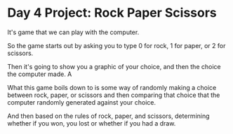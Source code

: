 # Day 4 Project: Rock Paper Scissors

It's game that we can play with the computer.

So the game starts out by asking you to type 0 for rock, 1 for paper, or 2 for scissors.

Then it's going to show you a graphic of your choice, and then the choice the computer made. A

What this game boils down to is some way of randomly making a choice between rock, paper, or scissors 
and then comparing that choice that the computer randomly generated against your choice.

And then based on the rules of rock, paper, and scissors, determining whether if you won, you lost or
whether if you had a draw.
